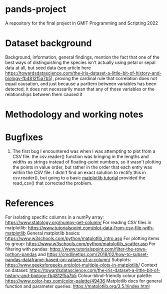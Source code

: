 # pands-project
A repository for the final project in GMIT Programming and Scripting 2022

# Dataset background

Background, information, general findings, mention the fact that one of the best ways of distinguishing the species isn't actually using petal or sepal data at all, but seed data (see article here https://towardsdatascience.com/the-iris-dataset-a-little-bit-of-history-and-biology-fb4812f5a7b5), proving the cardinal rule that correlation does not equal causation, and just because a parttern between variables has been detected, it does not necessarily mean that any of those variables or the relationships between them caused it

# Methodology and working notes

# Bugfixes
1. The first bug I encountered was when I was attempting to plot from a CSV file. the csv.reader() function was bringing in the lengths and widths as strings instead of floating-point numbers, so it wasn't plotting the points in value order, but rather in the order that each entry was within the CSV file. I didn't find an exact solution to rectify this in csv.reader(), but going to a basic [matplotlib tutorial](https://www.tutorialspoint.com/plot-data-from-csv-file-with-matplotlib) provided the read_csv() that corrected the problem.

# References

For isolating specific columns in a numPy array: https://www.statology.org/numpy-get-column/
For reading CSV files in matplotlib: https://www.tutorialspoint.com/plot-data-from-csv-file-with-matplotlib
General matplotlib basics: https://www.w3schools.com/python/matplotlib_intro.asp
For plotting items by group: https://www.w3schools.com/python/matplotlib_scatter.asp
For filtering with pandas: https://www.tutorialspoint.com/filter-the-rows-python-pandas and https://cmdlinetips.com/2018/02/how-to-subset-pandas-dataframe-based-on-values-of-a-column/
Subplots: https://www.geeksforgeeks.org/plot-multiple-plots-in-matplotlib/
Context on dataset: https://towardsdatascience.com/the-iris-dataset-a-little-bit-of-history-and-biology-fb4812f5a7b5
Colour-blind-friendly colour palette: https://www.color-hex.com/color-palette/49436
Matplotlib docs for general function and parameter queries: https://matplotlib.org/3.5.1/index.html